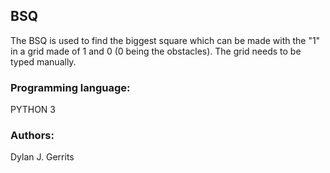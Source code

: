 ## BSQ
The BSQ is used to find the biggest square which can be made with the "1" in a grid made of 1 and 0 (0 being the obstacles).
The grid needs to be typed manually.

### Programming language:
PYTHON 3

### Authors:  
Dylan J. Gerrits
